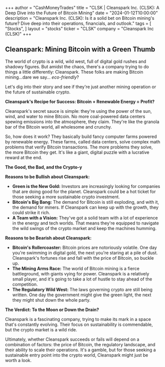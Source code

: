+++
author = "CashMoneyTrades"
title = "CLSK |  Cleanspark Inc. (CLSK): A Deep Dive into the Future of Bitcoin Mining"
date = "2024-01-12T10:00:00"
description = "Cleanspark Inc. (CLSK): Is it a solid bet on Bitcoin mining's future? Dive deep into their operations, financials, and outlook."
tags = [
"Stocks",
]
layout = "stocks"
ticker = "CLSK"
company = "Cleanspark Inc (CLSK)"
+++
        


## Cleanspark: Mining Bitcoin with a Green Thumb

The world of crypto is a wild, wild west, full of digital gold rushes and shadowy figures.  But amidst the chaos, there's a company trying to do things a little differently: Cleanspark.  These folks are making Bitcoin mining…dare we say… *eco-friendly*?  

Let's dig into their story and see if they're just another mining operation or the future of sustainable crypto.

**Cleanspark's Recipe for Success: Bitcoin + Renewable Energy = Profit?**

Cleanspark's secret sauce is simple: they're using the power of the sun, wind, and water to mine Bitcoin.  No more coal-powered data centers spewing emissions into the atmosphere, they claim.  They're like the granola bar of the Bitcoin world, all wholesome and crunchy.

So, how does it work?  They basically build fancy computer farms powered by renewable energy. These farms, called data centers, solve complex math problems that verify Bitcoin transactions.  The more problems they solve, the more Bitcoin they get.  It's like a giant, digital puzzle with a lucrative reward at the end.

**The Good, the Bad, and the Crypto-y**

**Reasons to be Bullish about Cleanspark:**

* **Green is the New Gold:**  Investors are increasingly looking for companies that are doing good for the planet.  Cleanspark could be a hot ticket for those seeking a more sustainable crypto investment.
* **Bitcoin's Big Bang:** The demand for Bitcoin is still exploding, and with it, the demand for miners.  If Cleanspark can keep up with the growth, they could strike it rich.
* **A Team with a Vision:** They've got a solid team with a lot of experience in the energy and tech worlds.  That means they're equipped to navigate the wild swings of the crypto market and keep the machines humming.

**Reasons to be Bearish about Cleanspark:**

* **Bitcoin's Rollercoaster:**  Bitcoin prices are notoriously volatile.  One day you're swimming in digital gold, the next you're staring at a pile of dust.  Cleanspark's fortunes rise and fall with the price of Bitcoin, so buckle up.
* **The Mining Arms Race:**  The world of Bitcoin mining is a fierce battleground, with giants vying for power.  Cleanspark is a relatively small player, and it's going to take a lot of hustle to stay ahead of the competition.
* **The Regulatory Wild West:**  The laws governing crypto are still being written.  One day the government might give the green light, the next they might shut down the whole party. 

**The Verdict:  To the Moon or Down the Drain?**

Cleanspark is a fascinating company, trying to make its mark in a space that's constantly evolving.  Their focus on sustainability is commendable, but the crypto market is a wild ride.  

Ultimately, whether Cleanspark succeeds or fails will depend on a combination of factors: the price of Bitcoin, the regulatory landscape, and their ability to scale their operations.  It's a gamble, but for those seeking a sustainable entry point into the crypto world, Cleanspark might just be worth a look. 

        
